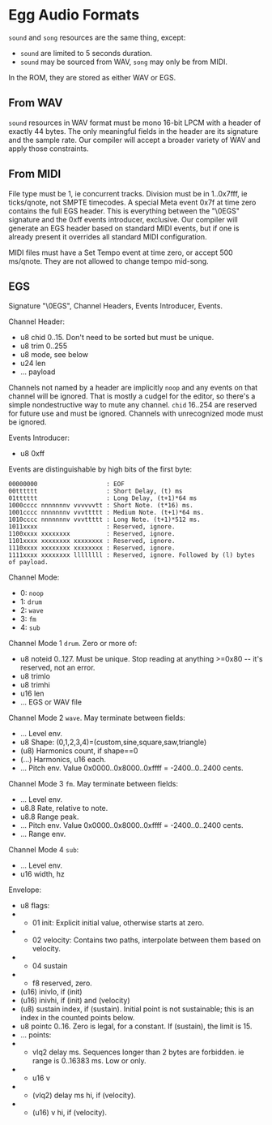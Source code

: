 # Egg Audio Formats

`sound` and `song` resources are the same thing, except:
- `sound` are limited to 5 seconds duration.
- `sound` may be sourced from WAV, `song` may only be from MIDI.

In the ROM, they are stored as either WAV or EGS.

## From WAV

`sound` resources in WAV format must be mono 16-bit LPCM with a header of exactly 44 bytes.
The only meaningful fields in the header are its signature and the sample rate.
Our compiler will accept a broader variety of WAV and apply those constraints.

## From MIDI

File type must be 1, ie concurrent tracks.
Division must be in 1..0x7fff, ie ticks/qnote, not SMPTE timecodes.
A special Meta event 0x7f at time zero contains the full EGS header.
This is everything between the "\0EGS" signature and the 0xff events introducer, exclusive.
Our compiler will generate an EGS header based on standard MIDI events,
but if one is already present it overrides all standard MIDI configuration.

MIDI files must have a Set Tempo event at time zero, or accept 500 ms/qnote.
They are not allowed to change tempo mid-song.

## EGS

Signature "\0EGS", Channel Headers, Events Introducer, Events.

Channel Header:
- u8 chid 0..15. Don't need to be sorted but must be unique.
- u8 trim 0..255
- u8 mode, see below
- u24 len
- ... payload

Channels not named by a header are implicitly `noop` and any events on that channel will be ignored.
That is mostly a cudgel for the editor, so there's a simple nondestructive way to mute any channel.
`chid` 16..254 are reserved for future use and must be ignored.
Channels with unrecognized mode must be ignored.

Events Introducer:
- u8 0xff

Events are distinguishable by high bits of the first byte:
```
00000000                   : EOF
00tttttt                   : Short Delay, (t) ms
01tttttt                   : Long Delay, (t+1)*64 ms
1000cccc nnnnnnnv vvvvvvtt : Short Note. (t*16) ms.
1001cccc nnnnnnnv vvvttttt : Medium Note. (t+1)*64 ms.
1010cccc nnnnnnnv vvvttttt : Long Note. (t+1)*512 ms.
1011xxxx                   : Reserved, ignore.
1100xxxx xxxxxxxx          : Reserved, ignore.
1101xxxx xxxxxxxx xxxxxxxx : Reserved, ignore.
1110xxxx xxxxxxxx xxxxxxxx : Reserved, ignore.
1111xxxx xxxxxxxx llllllll : Reserved, ignore. Followed by (l) bytes of payload.
```

Channel Mode:
- 0: `noop`
- 1: `drum`
- 2: `wave`
- 3: `fm`
- 4: `sub`

Channel Mode 1 `drum`. Zero or more of:
- u8 noteid 0..127. Must be unique. Stop reading at anything >=0x80 -- it's reserved, not an error.
- u8 trimlo
- u8 trimhi
- u16 len
- ... EGS or WAV file

Channel Mode 2 `wave`. May terminate between fields:
- ... Level env.
- u8 Shape: (0,1,2,3,4)=(custom,sine,square,saw,triangle)
- (u8) Harmonics count, if shape==0
- (...) Harmonics, u16 each.
- ... Pitch env. Value 0x0000..0x8000..0xffff = -2400..0..2400 cents.

Channel Mode 3 `fm`. May terminate between fields:
- ... Level env.
- u8.8 Rate, relative to note.
- u8.8 Range peak.
- ... Pitch env. Value 0x0000..0x8000..0xffff = -2400..0..2400 cents.
- ... Range env.

Channel Mode 4 `sub`:
- ... Level env.
- u16 width, hz

Envelope:
- u8 flags:
- - 01 init: Explicit initial value, otherwise starts at zero.
- - 02 velocity: Contains two paths, interpolate between them based on velocity.
- - 04 sustain
- - f8 reserved, zero.
- (u16) inivlo, if (init)
- (u16) inivhi, if (init) and (velocity)
- (u8) sustain index, if (sustain). Initial point is not sustainable; this is an index in the counted points below.
- u8 pointc 0..16. Zero is legal, for a constant. If (sustain), the limit is 15.
- ... points:
- - vlq2 delay ms. Sequences longer than 2 bytes are forbidden. ie range is 0..16383 ms. Low or only.
- - u16 v
- - (vlq2) delay ms hi, if (velocity).
- - (u16) v hi, if (velocity).
